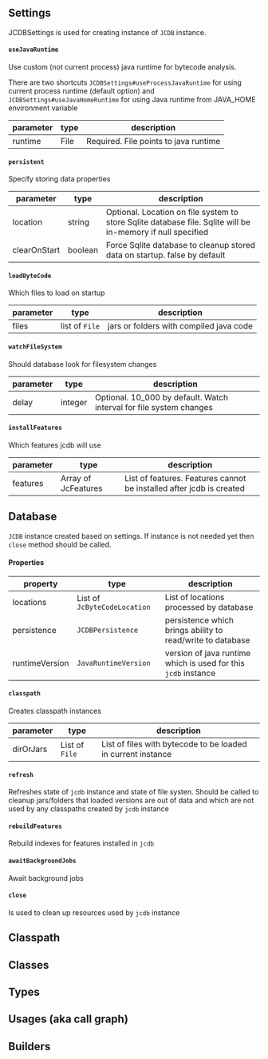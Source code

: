 ## Settings

JCDBSettings is used for creating instance of `JCDB` instance.

#### `useJavaRuntime`

Use custom (not current process) java runtime for bytecode analysis. 

There are two shortcuts `JCDBSettings#useProcessJavaRuntime` for using current process runtime (default option) and `JCDBSettings#useJavaHomeRuntime` for using Java runtime from JAVA_HOME environment variable  


| parameter | type | description                           |
|-----------|------|---------------------------------------|
| runtime   | File | Required. File points to java runtime |


#### `persistent` 

Specify storing data properties

| parameter    | type     | description                                                                                                  |
|--------------|----------|--------------------------------------------------------------------------------------------------------------|
| location     | string   | Optional. Location on file system to store Sqlite database file. Sqlite will be in-memory if null specified |
| clearOnStart | boolean  | Force Sqlite database to cleanup stored data on startup. false by default                                    |


#### `loadByteCode`

Which files to load on startup

| parameter | type            | description                             |
|-----------|-----------------|-----------------------------------------|
| files     | list of `File`  | jars or folders with compiled java code |


#### `watchFileSystem`

Should database look for filesystem changes

| parameter | type    | description                                                         |
|-----------|---------|---------------------------------------------------------------------|
| delay     | integer | Optional. 10_000 by default. Watch interval for file system changes |

#### `installFeatures` 

Which features jcdb will use 

| parameter | type                | description                                                          |
|-----------|---------------------|----------------------------------------------------------------------|
| features  | Array of JcFeatures | List of features. Features cannot be installed after jcdb is created |


## Database

`JCDB` instance created based on settings. If instance is not needed yet then `close` method should be called.

#### Properties

| property       | type                         | description                                                    |
|----------------|------------------------------|----------------------------------------------------------------|
| locations      | List of `JcByteCodeLocation` | List of locations processed by database                        |
| persistence    | `JCDBPersistence`            | persistence which brings ability to read/write to database     |
| runtimeVersion | `JavaRuntimeVersion`         | version of java runtime which is used for this `jcdb` instance |


#### `classpath`

Creates classpath instances

| parameter  | type            | description                                                  |
|------------|-----------------|--------------------------------------------------------------|
| dirOrJars  | List of `File` | List of files with bytecode to be loaded in current instance |


#### `refresh`

Refreshes state of `jcdb` instance and state of file systen. Should be called to cleanup jars/folders that loaded versions are out of data and which are not used by any classpaths created by `jcdb` instance

#### `rebuildFeatures`

Rebuild indexes for features installed in `jcdb`

#### `awaitBackgroundJobs`

Await background jobs

#### `close`

Is used to clean up resources used by `jcdb` instance 

## Classpath

## Classes

## Types

## Usages (aka call graph)

## Builders

